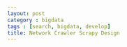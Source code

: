 ```yaml
---
layout: post
category : bigdata
tags : [search, bigdata, develop]
title: Network Crawler Scrapy Design
---
```



